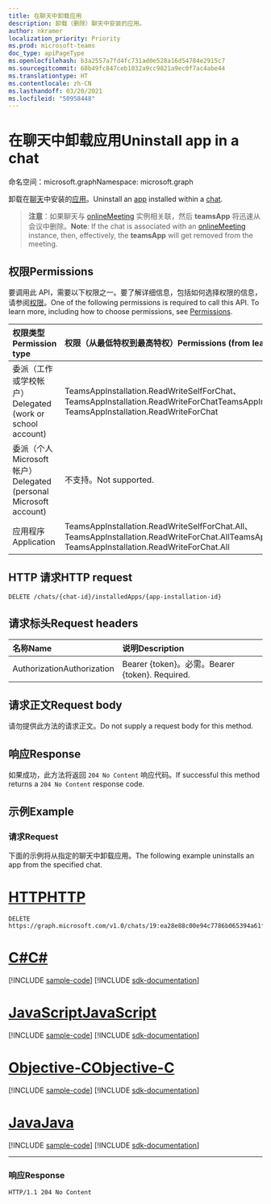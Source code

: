 ```yaml
---
title: 在聊天中卸载应用
description: 卸载（删除）聊天中安装的应用。
author: nkramer
localization_priority: Priority
ms.prod: microsoft-teams
doc_type: apiPageType
ms.openlocfilehash: b3a2557a7fd4fc731ad0e528a16d54784e2915c7
ms.sourcegitcommit: 68b49fc847ceb1032a9cc9821a9ec0f7ac4abe44
ms.translationtype: HT
ms.contentlocale: zh-CN
ms.lasthandoff: 03/20/2021
ms.locfileid: "50958448"
---
```

# <a name="uninstall-app-in-a-chat"></a><span data-ttu-id="1e6ca-103">在聊天中卸载应用</span><span class="sxs-lookup"><span data-stu-id="1e6ca-103">Uninstall app in a chat</span></span>

<span data-ttu-id="1e6ca-104">命名空间：microsoft.graph</span><span class="sxs-lookup"><span data-stu-id="1e6ca-104">Namespace: microsoft.graph</span></span>

<span data-ttu-id="1e6ca-105">卸载在[聊天](../resources/chat.md)中安装的[应用](../resources/teamsapp.md)。</span><span class="sxs-lookup"><span data-stu-id="1e6ca-105">Uninstall an [app](../resources/teamsapp.md) installed within a [chat](../resources/chat.md).</span></span>

> <span data-ttu-id="1e6ca-106">**注意**：如果聊天与 [onlineMeeting](../resources/onlinemeeting.md) 实例相关联，然后 **teamsApp** 将迅速从会议中删除。</span><span class="sxs-lookup"><span data-stu-id="1e6ca-106">**Note**: If the chat is associated with an [onlineMeeting](../resources/onlinemeeting.md) instance, then, effectively, the **teamsApp** will get removed from the meeting.</span></span>

## <a name="permissions"></a><span data-ttu-id="1e6ca-107">权限</span><span class="sxs-lookup"><span data-stu-id="1e6ca-107">Permissions</span></span>

<span data-ttu-id="1e6ca-p101">要调用此 API，需要以下权限之一。要了解详细信息，包括如何选择权限的信息，请参阅[权限](/graph/permissions-reference)。</span><span class="sxs-lookup"><span data-stu-id="1e6ca-p101">One of the following permissions is required to call this API. To learn more, including how to choose permissions, see [Permissions](/graph/permissions-reference).</span></span>

|<span data-ttu-id="1e6ca-110">权限类型</span><span class="sxs-lookup"><span data-stu-id="1e6ca-110">Permission type</span></span>      | <span data-ttu-id="1e6ca-111">权限（从最低特权到最高特权）</span><span class="sxs-lookup"><span data-stu-id="1e6ca-111">Permissions (from least to most privileged)</span></span>              |
|:--------------------|:---------------------------------------------------------|
|<span data-ttu-id="1e6ca-112">委派（工作或学校帐户）</span><span class="sxs-lookup"><span data-stu-id="1e6ca-112">Delegated (work or school account)</span></span> | <span data-ttu-id="1e6ca-113">TeamsAppInstallation.ReadWriteSelfForChat、TeamsAppInstallation.ReadWriteForChat</span><span class="sxs-lookup"><span data-stu-id="1e6ca-113">TeamsAppInstallation.ReadWriteSelfForChat, TeamsAppInstallation.ReadWriteForChat</span></span> |
|<span data-ttu-id="1e6ca-114">委派（个人 Microsoft 帐户）</span><span class="sxs-lookup"><span data-stu-id="1e6ca-114">Delegated (personal Microsoft account)</span></span> | <span data-ttu-id="1e6ca-115">不支持。</span><span class="sxs-lookup"><span data-stu-id="1e6ca-115">Not supported.</span></span>   |
|<span data-ttu-id="1e6ca-116">应用程序</span><span class="sxs-lookup"><span data-stu-id="1e6ca-116">Application</span></span> | <span data-ttu-id="1e6ca-117">TeamsAppInstallation.ReadWriteSelfForChat.All、TeamsAppInstallation.ReadWriteForChat.All</span><span class="sxs-lookup"><span data-stu-id="1e6ca-117">TeamsAppInstallation.ReadWriteSelfForChat.All, TeamsAppInstallation.ReadWriteForChat.All</span></span> |

## <a name="http-request"></a><span data-ttu-id="1e6ca-118">HTTP 请求</span><span class="sxs-lookup"><span data-stu-id="1e6ca-118">HTTP request</span></span>

<!-- { 
"blockType": "ignored" 
} -->

```http
DELETE /chats/{chat-id}/installedApps/{app-installation-id}
```

## <a name="request-headers"></a><span data-ttu-id="1e6ca-119">请求标头</span><span class="sxs-lookup"><span data-stu-id="1e6ca-119">Request headers</span></span>
|<span data-ttu-id="1e6ca-120">名称</span><span class="sxs-lookup"><span data-stu-id="1e6ca-120">Name</span></span>|<span data-ttu-id="1e6ca-121">说明</span><span class="sxs-lookup"><span data-stu-id="1e6ca-121">Description</span></span>|
|:---|:---|
|<span data-ttu-id="1e6ca-122">Authorization</span><span class="sxs-lookup"><span data-stu-id="1e6ca-122">Authorization</span></span>|<span data-ttu-id="1e6ca-p102">Bearer {token}。必需。</span><span class="sxs-lookup"><span data-stu-id="1e6ca-p102">Bearer {token}. Required.</span></span>|

## <a name="request-body"></a><span data-ttu-id="1e6ca-125">请求正文</span><span class="sxs-lookup"><span data-stu-id="1e6ca-125">Request body</span></span>
<span data-ttu-id="1e6ca-126">请勿提供此方法的请求正文。</span><span class="sxs-lookup"><span data-stu-id="1e6ca-126">Do not supply a request body for this method.</span></span>

## <a name="response"></a><span data-ttu-id="1e6ca-127">响应</span><span class="sxs-lookup"><span data-stu-id="1e6ca-127">Response</span></span>

<span data-ttu-id="1e6ca-128">如果成功，此方法将返回 `204 No Content` 响应代码。</span><span class="sxs-lookup"><span data-stu-id="1e6ca-128">If successful this method returns a `204 No Content` response code.</span></span>

## <a name="example"></a><span data-ttu-id="1e6ca-129">示例</span><span class="sxs-lookup"><span data-stu-id="1e6ca-129">Example</span></span>

### <a name="request"></a><span data-ttu-id="1e6ca-130">请求</span><span class="sxs-lookup"><span data-stu-id="1e6ca-130">Request</span></span>

<span data-ttu-id="1e6ca-131">下面的示例将从指定的聊天中卸载应用。</span><span class="sxs-lookup"><span data-stu-id="1e6ca-131">The following example uninstalls an app from the specified chat.</span></span>


# <a name="http"></a>[<span data-ttu-id="1e6ca-132">HTTP</span><span class="sxs-lookup"><span data-stu-id="1e6ca-132">HTTP</span></span>](#tab/http)
<!-- {
  "blockType": "request",
  "name": "delete_installedApps_in_chat"
}-->

```http
DELETE https://graph.microsoft.com/v1.0/chats/19:ea28e88c00e94c7786b065394a61f296@thread.v2/installedApps/NjRiOWM3NDYtYjE1NS00MDQyLThkNDctOTQxYmQzODE2ODFiIyMwZDgyMGVjZC1kZWYyLTQyOTctYWRhZC03ODA1NmNkZTdjNzg=
```
# <a name="c"></a>[<span data-ttu-id="1e6ca-133">C#</span><span class="sxs-lookup"><span data-stu-id="1e6ca-133">C#</span></span>](#tab/csharp)
[!INCLUDE [sample-code](../includes/snippets/csharp/delete-installedapps-in-chat-csharp-snippets.md)]
[!INCLUDE [sdk-documentation](../includes/snippets/snippets-sdk-documentation-link.md)]

# <a name="javascript"></a>[<span data-ttu-id="1e6ca-134">JavaScript</span><span class="sxs-lookup"><span data-stu-id="1e6ca-134">JavaScript</span></span>](#tab/javascript)
[!INCLUDE [sample-code](../includes/snippets/javascript/delete-installedapps-in-chat-javascript-snippets.md)]
[!INCLUDE [sdk-documentation](../includes/snippets/snippets-sdk-documentation-link.md)]

# <a name="objective-c"></a>[<span data-ttu-id="1e6ca-135">Objective-C</span><span class="sxs-lookup"><span data-stu-id="1e6ca-135">Objective-C</span></span>](#tab/objc)
[!INCLUDE [sample-code](../includes/snippets/objc/delete-installedapps-in-chat-objc-snippets.md)]
[!INCLUDE [sdk-documentation](../includes/snippets/snippets-sdk-documentation-link.md)]

# <a name="java"></a>[<span data-ttu-id="1e6ca-136">Java</span><span class="sxs-lookup"><span data-stu-id="1e6ca-136">Java</span></span>](#tab/java)
[!INCLUDE [sample-code](../includes/snippets/java/delete-installedapps-in-chat-java-snippets.md)]
[!INCLUDE [sdk-documentation](../includes/snippets/snippets-sdk-documentation-link.md)]

---



### <a name="response"></a><span data-ttu-id="1e6ca-137">响应</span><span class="sxs-lookup"><span data-stu-id="1e6ca-137">Response</span></span>

<!-- {
  "blockType": "response",
  "truncated": true
}
-->

```http
HTTP/1.1 204 No Content
```

<!-- uuid: 8fcb5dbc-d5aa-4681-8e31-b001d5168d79
2015-10-25 14:57:30 UTC -->
<!-- {
  "type": "#page.annotation",
  "description": "Chat delete installedapps",
  "keywords": "",
  "section": "documentation",
  "tocPath": ""
}-->
